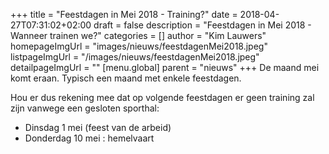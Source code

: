 +++
title = "Feestdagen in Mei 2018 - Training?"
date = 2018-04-27T07:31:02+02:00
draft = false
description = "Feestdagen in Mei 2018 - Wanneer trainen we?"
categories = []
author = "Kim Lauwers"
homepageImgUrl = "images/nieuws/feestdagenMei2018.jpeg"
listpageImgUrl = "/images/nieuws/feestdagenMei2018.jpeg"
detailpageImgUrl = ""
[menu.global]
    parent = "nieuws"
+++
De maand mei komt eraan. Typisch een maand met enkele feestdagen.

Hou er dus rekening mee dat op volgende feestdagen er geen training zal zijn vanwege een gesloten sporthal:

- Dinsdag 1 mei (feest van de arbeid)
- Donderdag 10 mei : hemelvaart